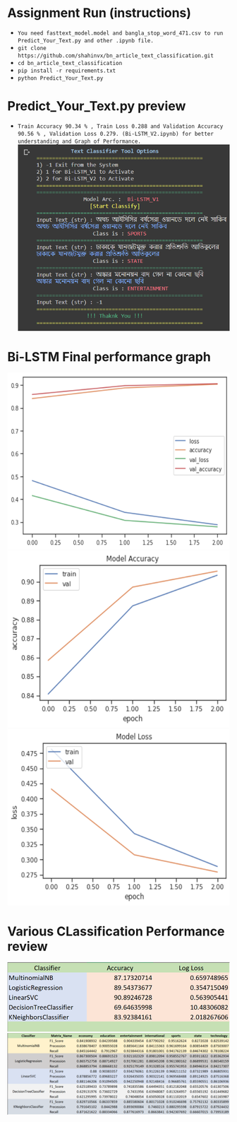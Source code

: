 # Assignment Run (instructions)

- `You need fasttext_model.model and bangla_stop_word_471.csv to run Predict_Your_Text.py and other .ipynb file.`
- `git clone https://github.com/shahinvx/bn_article_text_classification.git`
- `cd bn_article_text_classification`
- `pip install -r requirements.txt`
- `python Predict_Your_Text.py`

# Predict_Your_Text.py preview
- `Train Accuracy 90.34 % , Train Loss 0.288 and Validation Accuracy 90.56 % , Validation Loss 0.279. (Bi-LSTM_V2.ipynb) for better understanding and Graph of Performance.`
![Predict Your Text](/Performance_Graphs/Check_Your_Text.PNG)


# Bi-LSTM Final performance graph

<img src="/Performance_Graphs/4.png" width="600" height="400">
<img src="/Performance_Graphs/5.png" width="600" height="400">
<img src="/Performance_Graphs/6.png" width="600" height="400">

# Various CLassification Performance review

<img src="/Performance_Graphs/Acc_Scores.PNG" width="1005">
<img src="/Performance_Graphs/Scores.PNG">

